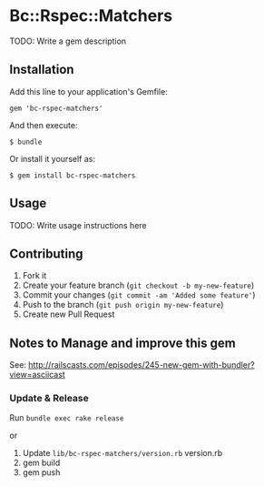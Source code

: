 # Bc::Rspec::Matchers

TODO: Write a gem description

## Installation

Add this line to your application's Gemfile:

    gem 'bc-rspec-matchers'

And then execute:

    $ bundle

Or install it yourself as:

    $ gem install bc-rspec-matchers

## Usage

TODO: Write usage instructions here

## Contributing

1. Fork it
2. Create your feature branch (`git checkout -b my-new-feature`)
3. Commit your changes (`git commit -am 'Added some feature'`)
4. Push to the branch (`git push origin my-new-feature`)
5. Create new Pull Request

## Notes to Manage and improve this gem

See: http://railscasts.com/episodes/245-new-gem-with-bundler?view=asciicast

### Update & Release

Run `bundle exec rake release`

or

1. Update `lib/bc-rspec-matchers/version.rb` version.rb
2. gem build
3. gem push
